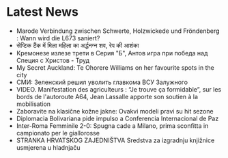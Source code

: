 # Latest News
-  Marode Verbindung zwischen Schwerte, Holzwickede und Fröndenberg : Wann wird die L673 saniert?
-  सेप्टिक टैंक में मिला महिला का अर्द्धनग्न शव, रेप की आशंका
-  Кремонезе излезе трети в Серия "Б", Антов игра при победа над Специя с Христов - Труд
-  My Secret Auckland: Te Ohorere Williams on her favourite spots in the city
-  СМИ: Зеленский решил уволить главкома ВСУ Залужного
-  VIDEO. Manifestation des agriculteurs : “Je trouve ça formidable”, sur les bords de l'autoroute A64, Jean Lassalle apporte son soutien à la mobilisation
-  Zaboravite na klasične kožne jakne: Ovakvi modeli pravi su hit sezone
-  Diplomacia Bolivariana pide impulso a Conferencia Internacional de Paz
-  Inter-Roma Femminile 2-0: Spugna cade a Milano, prima sconfitta in campionato per le giallorosse
-  STRANKA HRVATSKOG ZAJEDNIŠTVA Sredstva za izgradnju knjižnice usmjerena u hladnjaču
